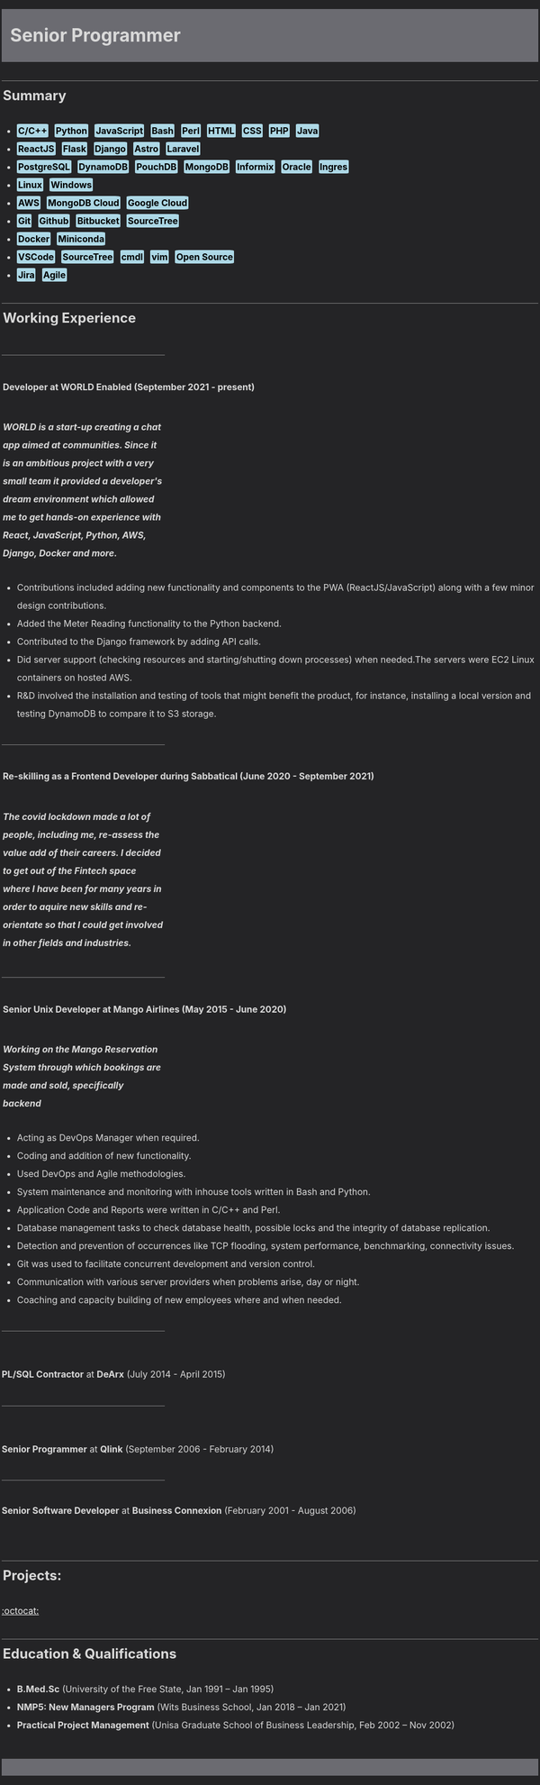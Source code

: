 <style>
    body {background-color:#242426;color:#d9d9d9;line-height:2;margin:auto;padding:3px;max-width:1024px;display:block;font-size:100%}
    h1 {font-size=200%;padding:15px;top:7px;background:#6b6b71;}
    h2 {font-size=160%;border-top:1px solid grey;padding:2px}
    h3 {font-size=120%;padding:2px}
    h4 {font-size=100%;padding:2px}
    h6 {border-bottom:1px solid grey;padding:2px;width:30%;padding-top:15px}
    h5 {padding:2px;width:30%;padding-top:15px}
    a {color: #eee}
    mark {background-color:lightblue;color:black;border-radius:7%;padding:2px}
</style>

# **Senior Programmer**

## Summary

   * **<mark>C/C++</mark> &nbsp; <mark>Python</mark> &nbsp; <mark>JavaScript</mark> &nbsp; <mark>Bash</mark> &nbsp; <mark>Perl</mark> &nbsp; <mark>HTML</mark> &nbsp; <mark>CSS</mark> &nbsp; <mark>PHP</mark> &nbsp; <mark>Java</mark>**
   * **<mark>ReactJS</mark> &nbsp; <mark>Flask</mark> &nbsp; <mark>Django</mark> &nbsp; <mark>Astro</mark> &nbsp; <mark>Laravel**
   * **<mark>PostgreSQL</mark> &nbsp; <mark>DynamoDB</mark> &nbsp; <mark>PouchDB</mark> &nbsp; <mark>MongoDB</mark> &nbsp; <mark>Informix</mark> &nbsp; <mark>Oracle</mark> &nbsp; <mark>Ingres</mark>**
   * **<mark>Linux</mark> &nbsp; <mark>Windows</mark>**
   * **<mark>AWS</mark> &nbsp; <mark>MongoDB Cloud</mark> &nbsp; <mark>Google Cloud</mark>**
   * **<mark>Git</mark> &nbsp; <mark>Github</mark> &nbsp; <mark>Bitbucket</mark> &nbsp; <mark>SourceTree</mark>**
   * **<mark>Docker</mark> &nbsp; <mark>Miniconda</mark>**
   * **<mark>VSCode</mark> &nbsp; <mark>SourceTree</mark> &nbsp; <mark>cmdl</mark> &nbsp; <mark>vim</mark> &nbsp; <mark>Open Source</mark>**
   * **<mark>Jira</mark> &nbsp; <mark>Agile</mark>**

## Working Experience
######
#### **Developer** at **WORLD Enabled** (September 2021 - present)  
##### WORLD is a start-up creating a chat app aimed at communities. Since it is an ambitious project with a very small team it provided a developer's dream environment which allowed me to get hands-on experience with React, JavaScript, Python, AWS, Django, Docker and more.

* Contributions included adding new functionality and components to the PWA (ReactJS/JavaScript) along with a few minor design contributions.
* Added the Meter Reading functionality to the Python backend.
* Contributed to the Django framework by adding API calls.
* Did server support (checking resources and starting/shutting down processes) when needed.The servers were EC2 Linux containers on hosted AWS.
* R&D involved the installation and testing of tools that might benefit the product, for instance, installing a local version and testing DynamoDB to compare it to S3 storage.

######

#### Re-skilling as a **Frontend Developer** during Sabbatical (June 2020 - September 2021) 
##### The covid lockdown made a lot of people, including me, re-assess the value add of their careers. I decided to get out of the Fintech space where I have been for many years in order to aquire new skills and re-orientate so that I could get involved in other fields and industries.

######

#### **Senior Unix Developer** at **Mango Airlines** (May 2015 - June 2020)
##### Working on the Mango Reservation System through which bookings are made and sold, specifically backend
* Acting as DevOps Manager when required.
* Coding and addition of new functionality.
* Used DevOps and Agile methodologies.
* System maintenance and monitoring with inhouse tools written in Bash and Python.
* Application Code and Reports were written in C/C++ and Perl.
* Database management tasks to check database health, possible locks and the integrity of database replication.
* Detection and prevention of occurrences like TCP flooding, system performance, benchmarking, connectivity issues.
* Git was used to facilitate concurrent development and version control.
* Communication with various server providers when problems arise, day or night.
* Coaching and capacity building of new employees where and when needed.

######
### 
**PL/SQL Contractor** at **DeArx** (July 2014 - April 2015) 
######
###
**Senior Programmer** at **Qlink** (September 2006 - February 2014)
######
**Senior Software Developer** at **Business Connexion** (February 2001 - August 2006)  

#####  
## Projects: 

[:octocat:](https://github.com/isabellavs)

## Education & Qualifications

* **B.Med.Sc** (University of the Free State, Jan 1991 – Jan 1995)
* **NMP5: New Managers Program** (Wits Business School, Jan 2018 – Jan 2021)
* **Practical Project Management** (Unisa Graduate School of Business Leadership, Feb 2002 – Nov 2002)
#
